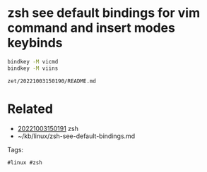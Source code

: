 # zsh see default bindings for vim command and insert modes keybinds
```bash
bindkey -M vicmd
bindkey -M viins
```

` zet/20221003150190/README.md `

# Related

- [20221003150191](/zet/20221003150191/README.md) zsh
- ~/kb/linux/zsh-see-default-bindings.md

Tags:

    #linux #zsh 
